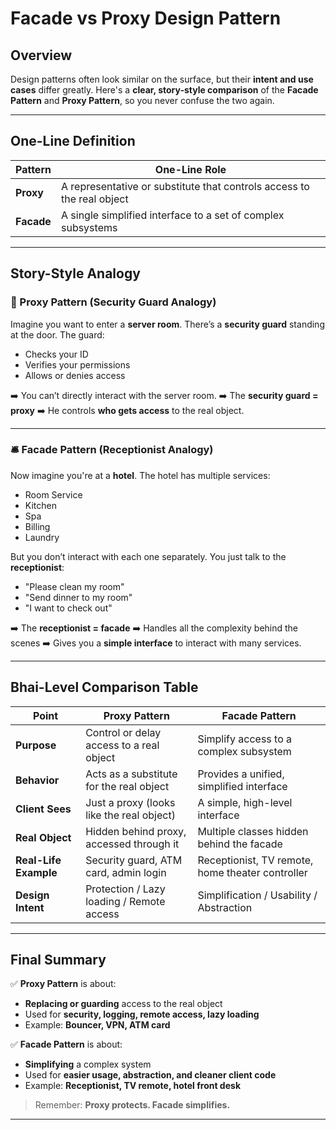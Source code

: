 # Facade vs Proxy Design Pattern

## Overview

Design patterns often look similar on the surface, but their **intent and use cases** differ greatly. Here's a **clear, story-style comparison** of the **Facade Pattern** and **Proxy Pattern**, so you never confuse the two again.

---

## One-Line Definition

| Pattern    | One-Line Role                                                          |
| ---------- | ---------------------------------------------------------------------- |
| **Proxy**  | A representative or substitute that controls access to the real object |
| **Facade** | A single simplified interface to a set of complex subsystems           |

---

## Story-Style Analogy

### 🔐 Proxy Pattern (Security Guard Analogy)

Imagine you want to enter a **server room**. There’s a **security guard** standing at the door. The guard:

* Checks your ID
* Verifies your permissions
* Allows or denies access

➡️ You can’t directly interact with the server room.
➡️ The **security guard = proxy**
➡️ He controls **who gets access** to the real object.

---

### 🛎️ Facade Pattern (Receptionist Analogy)

Now imagine you're at a **hotel**.
The hotel has multiple services:

* Room Service
* Kitchen
* Spa
* Billing
* Laundry

But you don’t interact with each one separately. You just talk to the **receptionist**:

* "Please clean my room"
* "Send dinner to my room"
* "I want to check out"

➡️ The **receptionist = facade**
➡️ Handles all the complexity behind the scenes
➡️ Gives you a **simple interface** to interact with many services.

---

## Bhai-Level Comparison Table

| Point                 | Proxy Pattern                             | Facade Pattern                                   |
| --------------------- | ----------------------------------------- | ------------------------------------------------ |
| **Purpose**           | Control or delay access to a real object  | Simplify access to a complex subsystem           |
| **Behavior**          | Acts as a substitute for the real object  | Provides a unified, simplified interface         |
| **Client Sees**       | Just a proxy (looks like the real object) | A simple, high-level interface                   |
| **Real Object**       | Hidden behind proxy, accessed through it  | Multiple classes hidden behind the facade        |
| **Real-Life Example** | Security guard, ATM card, admin login     | Receptionist, TV remote, home theater controller |
| **Design Intent**     | Protection / Lazy loading / Remote access | Simplification / Usability / Abstraction         |

---

## Final Summary

✅ **Proxy Pattern** is about:

* **Replacing or guarding** access to the real object
* Used for **security, logging, remote access, lazy loading**
* Example: **Bouncer, VPN, ATM card**

✅ **Facade Pattern** is about:

* **Simplifying** a complex system
* Used for **easier usage, abstraction, and cleaner client code**
* Example: **Receptionist, TV remote, hotel front desk**

> Remember: **Proxy protects. Facade simplifies.**

---